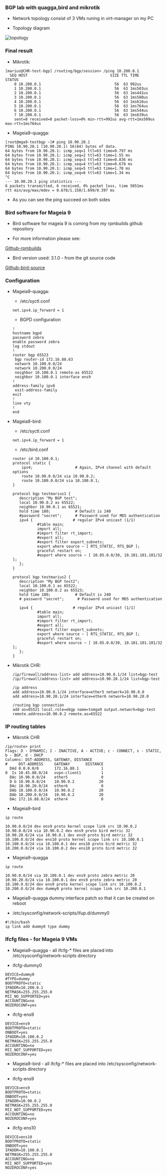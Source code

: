 ### BGP lab with quagga,bird and mikrotik

- Network topology consist of 3 VMs runing in virt-manager on my PC

- Topology diagram

![topology](./mikrotik-and-mageia-bgp.png)

### Final result

- Mikrotik:

```
[marius@CHR-test-bgp] /routing/bgp/session> /ping 10.200.0.1
  SEQ HOST                                     SIZE TTL TIME       STATUS                                                                                                                                        
    0 10.200.0.1                                 56  63 992us     
    1 10.200.0.1                                 56  63 1ms503us  
    2 10.200.0.1                                 56  63 1ms441us  
    3 10.200.0.1                                 56  63 1ms580us  
    4 10.200.0.1                                 56  63 1ms616us  
    5 10.200.0.1                                 56  63 1ms764us  
    6 10.200.0.1                                 56  63 1ms544us  
    7 10.200.0.1                                 56  63 1ms639us  
    sent=8 received=8 packet-loss=0% min-rtt=992us avg-rtt=1ms509us max-rtt=1ms764us 
```

- Mageia9-quagga:

```
[root@mga9-testbgp ~]# ping 10.90.20.1
PING 10.90.20.1 (10.90.20.1) 56(84) bytes of data.
64 bytes from 10.90.20.1: icmp_seq=1 ttl=63 time=0.797 ms
64 bytes from 10.90.20.1: icmp_seq=2 ttl=63 time=1.55 ms
64 bytes from 10.90.20.1: icmp_seq=3 ttl=63 time=0.836 ms
64 bytes from 10.90.20.1: icmp_seq=4 ttl=63 time=0.678 ms
64 bytes from 10.90.20.1: icmp_seq=5 ttl=63 time=1.70 ms
64 bytes from 10.90.20.1: icmp_seq=6 ttl=63 time=1.34 ms
^C
--- 10.90.20.1 ping statistics ---
6 packets transmitted, 6 received, 0% packet loss, time 5051ms
rtt min/avg/max/mdev = 0.678/1.150/1.699/0.397 ms

```

- As you can see the ping succeed on both sides

### Bird software for Mageia 9

- Bird software for mageia 9 is coming from my rpmbuilds github repository

- For more information please see:

[Github-rpmbuilds](https://github.com/mariusavram123/rpmbuilds)

- Bird version used: 3.1.0 - from the git source code

[Github-bird-source](https://github.com/CZ-NIC/bird)


### Configuration

- Mageia9-quagga:

	- /etc/syctl.conf 
	```
	net.ipv4.ip_forward = 1
	```
	
	- BGPD configuration
	
	```
	!
	hostname bgpd
	password zebra
	enable password zebra
	log stdout
	!
	router bgp 65523
	 bgp router-id 172.16.88.63
	 network 10.100.0.0/24
	 network 10.200.0.0/24
	 neighbor 10.100.0.1 remote-as 65522
	 neighbor 10.100.0.1 interface ens9
	!
	address-family ipv6
	 exit-address-family
	exit
	!
	line vty
	!
	end
	```

- Mageia9-bird:

	- /etc/syctl.conf 
	```
	net.ipv4.ip_forward = 1
	```
	- /etc/bird.conf
	```
	router id 10.100.0.1;
	protocol static {
        ipv4;                   # Again, IPv4 channel with default options
        route 10.90.0.0/24 via 10.90.0.2;
        route 10.100.0.0/24 via 10.100.0.1;
	}
	
	protocol bgp testmarius1 {
       description "My BGP test";
       local 10.90.0.2 as 65522;
       neighbor 10.90.0.1 as 65521;
       hold time 180;           # Default is 240
	   #password "secret";      # Password used for MD5 authentication
       ipv4 {                  # regular IPv4 unicast (1/1)
               #table main;
               import all;
               #import filter rt_import;
               #export all;
               #export filter export_subnets;
               export where source ~ [ RTS_STATIC, RTS_BGP ];
               graceful restart on;
               #export where source ~ [ 10.85.0.0/30, 10.101.101.101/32 ];
       };
	}
	
	protocol bgp testmarius2 {
       description "My BGP test2";
       local 10.100.0.1 as 65522;
       neighbor 10.100.0.2 as 65523;
       hold time 180;           # Default is 240
	   # password "secret";      # Password used for MD5 authentication

       ipv4 {                  # regular IPv4 unicast (1/1)
               #table main;
               import all;
               #import filter rt_import;
               #export all;
               #export filter export_subnets;
               export where source ~ [ RTS_STATIC, RTS_BGP ];
               graceful restart on;
               #export where source ~ [ 10.85.0.0/30, 10.101.101.101/32 ];
       };
	}
	```

- Mikrotik CHR:

	```
	/ip/firewall/address-list> add address=10.90.0.1/24 list=bgp-test
	/ip/firewall/address-list> add address=10.90.20.1/24 list=bgp-test 

	/ip address
	add address=10.90.0.1/24 interface=ether5 network=10.90.0.0
	add address=10.90.20.1/24 interface=ether6 network=10.90.20.0

	/routing bgp connection
	add as=65521 local.role=ebgp name=tomga9 output.network=bgp-test remote.address=10.90.0.2 remote.as=65522

	```

### IP routing tables

- Mikrotik CHR

```
/ip/route> print 
Flags: D - DYNAMIC; I - INACTIVE, A - ACTIVE; c - CONNECT, s - STATIC, b - BGP, d - DHCP
Columns: DST-ADDRESS, GATEWAY, DISTANCE
#     DST-ADDRESS     GATEWAY       DISTANCE
  DAd 0.0.0.0/0       172.16.88.1          1
0  Is 10.45.88.0/24   ovpn-client1         1
  DAc 10.90.0.0/24    ether5               0
  D b 10.90.0.0/24    10.90.0.2           20
  DAc 10.90.20.0/24   ether6               0
  DAb 10.100.0.0/24   10.90.0.2           20
  DAb 10.200.0.0/24   10.90.0.2           20
  DAc 172.16.88.0/24  ether4               0
```

- Mageia9-bird

```
ip route

10.90.0.0/24 dev ens9 proto kernel scope link src 10.90.0.2 
10.90.0.0/24 via 10.90.0.2 dev ens9 proto bird metric 32 
10.90.20.0/24 via 10.90.0.1 dev ens9 proto bird metric 32 
10.100.0.0/24 dev ens10 proto kernel scope link src 10.100.0.1 
10.100.0.0/24 via 10.100.0.1 dev ens10 proto bird metric 32 
10.200.0.0/24 via 10.100.0.2 dev ens10 proto bird metric 32 
```

- Mageia9-quagga

```
ip route

10.90.0.0/24 via 10.100.0.1 dev ens9 proto zebra metric 20 
10.90.20.0/24 via 10.100.0.1 dev ens9 proto zebra metric 20 
10.100.0.0/24 dev ens9 proto kernel scope link src 10.100.0.2 
10.200.0.0/24 dev dummy0 proto kernel scope link src 10.200.0.1 
```

- Mageia9-quagga dummy interface patch so that it can be created on reboot

- /etc/sysconfig/network-scripts/ifup.d/dummy0 

```
#!/bin/bash
ip link add dummy0 type dummy
```

### Ifcfg files - for Mageia 9 VMs

- Mageia9-quagga - all ifcfg-* files are placed into /etc/sysconfig/network-scripts directory

- ifcfg-dummy0

```
DEVICE=dummy0
#TYPE=dummy
BOOTPROTO=static
IPADDR=10.200.0.1
NETMASK=255.255.255.0
MII_NO_SUPPORTED=yes
ACCOUNTING=no
NOZEROCONF=yes
```

- ifcfg-ens9

```
DEVICE=ens9
BOOTPROTO=static
ONBOOT=yes
IPADDR=10.100.0.2
NETMASK=255.255.255.0
ACCOUNTING=no
MII_NOT_SUPPORTED=yes
NOZEROCONF=yes
```

- Mageia9-bird - all ifcfg-* files are placed into /etc/sysconfig/network-scripts directory

- ifcfg-ens9

```
DEVICE=ens9
BOOTPROTO=static
ONBOOT=yes
IPADDR=10.90.0.2
NETMASK=255.255.255.0
MII_NOT_SUPPORTED=yes
ACCOUNTING=no
NOZEROCONF=yes
```

- ifcfg-ens10

```
DEVICE=ens10
BOOTPROTO=static
ONBOOT=yes
IPADDR=10.100.0.1
NETMASK=255.255.255.0
ACCOUNTING=no
MII_NOT_SUPPORTED=yes
NOZEROCONF=yes
```
